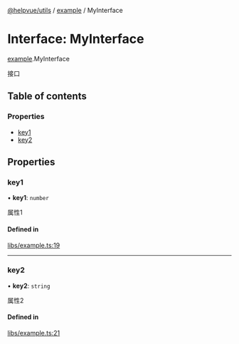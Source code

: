 [@helpvue/utils](../README.md) / [example](../modules/example.md) / MyInterface

# Interface: MyInterface

[example](../modules/example.md).MyInterface

接口

## Table of contents

### Properties

- [key1](example.MyInterface.md#key1)
- [key2](example.MyInterface.md#key2)

## Properties

### key1

• **key1**: `number`

属性1

#### Defined in

[libs/example.ts:19](https://github.com/kgm0515/helpvue/blob/158e40d/packages/utils/src/libs/example.ts#L19)

___

### key2

• **key2**: `string`

属性2

#### Defined in

[libs/example.ts:21](https://github.com/kgm0515/helpvue/blob/158e40d/packages/utils/src/libs/example.ts#L21)
